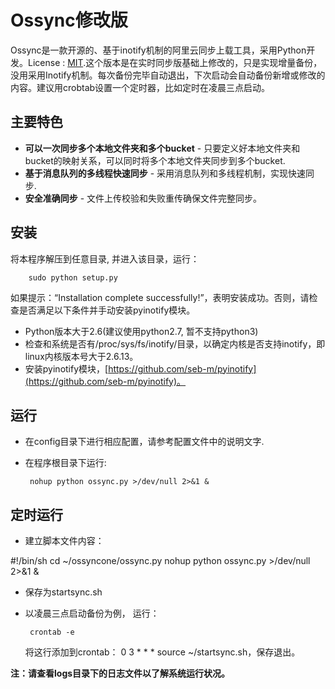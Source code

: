 # Ossync修改版

Ossync是一款开源的、基于inotify机制的阿里云同步上载工具，采用Python开发。License : [MIT](http://rem.mit-license.org/).这个版本是在实时同步版基础上修改的，只是实现增量备份，没用采用Inotify机制。每次备份完毕自动退出，下次启动会自动备份新增或修改的内容。建议用crobtab设置一个定时器，比如定时在凌晨三点启动。

## 主要特色
     
  * **可以一次同步多个本地文件夹和多个bucket** - 只要定义好本地文件夹和bucket的映射关系，可以同时将多个本地文件夹同步到多个bucket.
  * **基于消息队列的多线程快速同步** - 采用消息队列和多线程机制，实现快速同步.
  * **安全准确同步** - 文件上传校验和失败重传确保文件完整同步。

## 安装
将本程序解压到任意目录, 并进入该目录，运行：

 		sudo python setup.py
 		
如果提示：“Installation complete successfully!”，表明安装成功。否则，请检查是否满足以下条件并手动安装pyinotify模块。

* Python版本大于2.6(建议使用python2.7, 暂不支持python3)
* 检查和系统是否有/proc/sys/fs/inotify/目录，以确定内核是否支持inotify，即linux内核版本号大于2.6.13。
* 安装pyinotify模块，[https://github.com/seb-m/pyinotify](https://github.com/seb-m/pyinotify)。

   
## 运行
 * 在config目录下进行相应配置，请参考配置文件中的说明文字.
 * 在程序根目录下运行:
 
 		nohup python ossync.py >/dev/null 2>&1 &
 
## 定时运行
 * 建立脚本文件内容：

 #!/bin/sh
 cd ~/ossyncone/ossync.py
 nohup python ossync.py >/dev/null 2>&1 &
 
 * 保存为startsync.sh
 * 以凌晨三点启动备份为例， 运行： 
 
 		crontab -e
		
	将这行添加到crontab： 0 3 * * *  source ~/startsync.sh，保存退出。
  		
**注：请查看logs目录下的日志文件以了解系统运行状况。**

